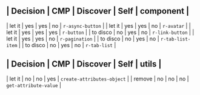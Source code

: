 | Decision |  CMP  | Discover | Self | component |
--------------------------------------------------
| let it   |  yes  | yes      | no   | `r-async-button`  |
| let it   |  yes  | yes      | no   | `r-avatar`        |
| let it   |  yes  | yes      | yes  | `r-button`        |
| to disco |  no   | yes      | no   | `r-link-button`   |
| let it   |  yes  | yes      | no   | `r-pagination`    |
| to disco |  no   | yes      | no   | `r-tab-list-item` |
| to disco |  no   | yes      | no   | `r-tab-list`      |

| Decision |  CMP  | Discover | Self | utils |
----------------------------------------------
| let it |  no   | no       | yes   | `create-attributes-object`  |
| remove |  no   | no       | no    | `get-attribute-value`       |

